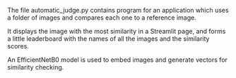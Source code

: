 The file automatic_judge.py contains program for an application which uses a folder of images and compares each one to a reference image.

It displays the image with the most similarity in a Streamlit page, and forms a little leaderboard with the names of all the images and the similarity scores.

An EfficientNetB0 model is used to embed images and generate vectors for similarity checking.

